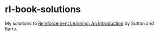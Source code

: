 # rl-book-solutions

My solutions to [Reinforcement Learning: An Introduction](http://incompleteideas.net/book/the-book-2nd.html) by Sutton and Barto.
